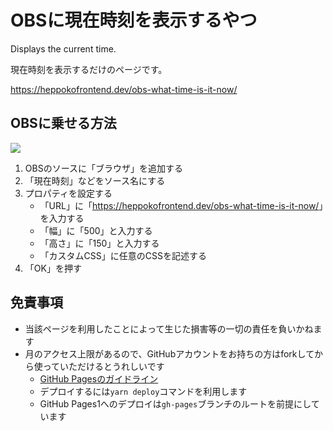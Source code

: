 # OBSに現在時刻を表示するやつ

Displays the current time.

現在時刻を表示するだけのページです。

<https://heppokofrontend.dev/obs-what-time-is-it-now/>

## OBSに乗せる方法

![](./obs.png)

1. OBSのソースに「ブラウザ」を追加する
2. 「現在時刻」などをソース名にする
3. プロパティを設定する
    - 「URL」に「<https://heppokofrontend.dev/obs-what-time-is-it-now/>」を入力する
    - 「幅」に「500」と入力する
    - 「高さ」に「150」と入力する
    - 「カスタムCSS」に任意のCSSを記述する
4. 「OK」を押す

## 免責事項

- 当該ページを利用したことによって生じた損害等の一切の責任を負いかねます
- 月のアクセス上限があるので、GitHubアカウントをお持ちの方はforkしてから使っていただけるとうれしいです
    - [GitHub Pagesのガイドライン](https://docs.github.com/ja/pages/getting-started-with-github-pages/about-github-pages)
    - デプロイするには`yarn deploy`コマンドを利用します
    - GitHub Pages1へのデプロイは`gh-pages`ブランチのルートを前提にしています
